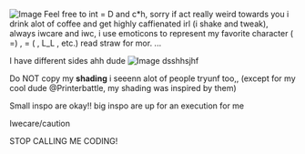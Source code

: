 ![Image](https://github.com/user-attachments/assets/6db5181e-28c2-4121-86cd-bb31020c6eaf)
Feel free to int = D and c*h, sorry if act really weird towards you i drink alot of coffee and get highly caffienated irl (i shake and tweak), always iwcare and iwc, i use emoticons to represent my favorite character (  =) , = ( , L_L , etc.) read straw for mor. ...

I have different sides ahh dude
![Image](https://github.com/user-attachments/assets/853330d8-ec18-421d-9e54-e4ea674c3303) dsshhsjhf


Do NOT copy my **shading** i seeenn alot of people tryunf too,, (except for my cool dude @Printerbattle, my shading was inspired by them) 

Small inspo are okay!! big inspo are up for an execution for me

Iwecare/caution 

STOP CALLING ME CODING! 
